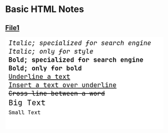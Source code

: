 # Basic HTML Notes

## [File1](https://github.com/Seemanto199/college-programming/blob/main/1.Title%20%2C%20Heading%2C%20Paragraph%2C%20Line%20Break%2C%20Horizontal%20Line.html)
![1](screenshots/1.png?raw=true)
